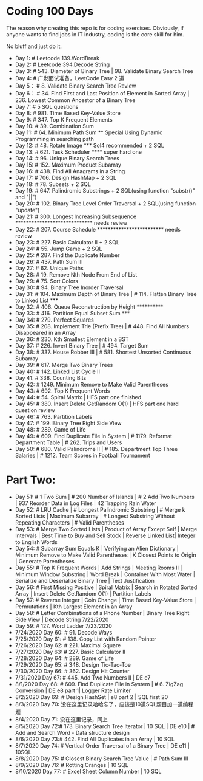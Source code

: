 # Coding 100 Days

The reason why creating this repo is for coding exercises. Obviously, if anyone wants to find jobs in IT industry, coding is the core skill for him.

No bluff and just do it.

- Day 1:    # Leetcode 139.WordBreak
- Day 2:    # Leetcode 394.Decode String
- Day 3:    # 543. Diameter of Binary Tree | 98. Validate Binary Search Tree
- Day 4:    # 广发面试准备，LeetCode Easy 2 道
- Day 5：   # 8. Validate Binary Search Tree Review
- Day 6：   # 34. Find First and Last Position of Element in Sorted Array | 236. Lowest Common Ancestor of a Binary Tree
- Day 7:    # 5 SQL questions
- Day 8:    # 981. Time Based Key-Value Store
- Day 9:    # 347. Top K Frequent Elements
- Day 10:   # 39. Combination Sum
- Day 11:   # 64. Minimum Path Sum ** Special Using Dynamic Programming in searching path
- Day 12:   # 48. Rotate Image *** Sol4 recommended + 2 SQL
- Day 13:   # 621. Task Scheduler **** super hard one
- Day 14:   # 96. Unique Binary Search Trees
- Day 15:   # 152. Maximum Product Subarray
- Day 16:   # 438. Find All Anagrams in a String
- Day 17:   # 706. Design HashMap + 2 SQL
- Day 18:   # 78. Subsets + 2 SQL
- Day 19:   # 647. Palindromic Substrings + 2 SQL(using function "substr()" and "||") 
- Day 20:   # 102. Binary Tree Level Order Traversal + 2 SQL(using function "update")
- Day 21:   # 300. Longest Increasing Subsequence ***************************** needs review
- Day 22:   # 207. Course Schedule ************************* needs review
- Day 23:   # 227. Basic Calculator II + 2 SQL
- Day 24:   # 55. Jump Game + 2 SQL
- Day 25:   # 287. Find the Duplicate Number
- Day 26:   # 437. Path Sum III
- Day 27:   # 62. Unique Paths
- Day 28:   # 19. Remove Nth Node From End of List
- Day 29:   # 75. Sort Colors
- Day 30:   # 94. Binary Tree Inorder Traversal
- Day 31:   # 104. Maximum Depth of Binary Tree | # 114. Flatten Binary Tree to Linked List ***
- Day 32:   # 406. Queue Reconstruction by Height **********
- Day 33:   # 416. Partition Equal Subset Sum ***
- Day 34:   # 279. Perfect Squares
- Day 35:   # 208. Implement Trie (Prefix Tree) | # 448. Find All Numbers Disappeared in an Array
- Day 36:   # 230. Kth Smallest Element in a BST
- Day 37:   # 226. Invert Binary Tree | # 494. Target Sum
- Day 38:   # 337. House Robber III | # 581. Shortest Unsorted Continuous Subarray
- Day 39:   # 617. Merge Two Binary Trees
- Day 40:   # 142. Linked List Cycle II
- Day 41:   # 338. Counting Bits
- Day 42:   # 1249. Minimum Remove to Make Valid Parentheses
- Day 43:   # 692. Top K Frequent Words
- Day 44:   # 54. Spiral Matrix | HFS part one finished
- Day 45:   # 380. Insert Delete GetRandom O(1) | HFS part one hard question review
- Day 46:   # 763. Partition Labels
- Day 47:   # 199. Binary Tree Right Side View
- Day 48:   # 289. Game of Life
- Day 49:   # 609. Find Duplicate File in System | # 1179. Reformat Department Table | # 262. Trips and Users
- Day 50:   # 680. Valid Palindrome II | # 185. Department Top Three Salaries | # 1212. Team Scores in Football Tournament

# Part Two:

- Day 51: # 1 Two Sum | # 200 Number of Islands | # 2 Add Two Numbers | 937 Reorder Data in Log Files | 42 Trapping Rain Water
- Day 52: # LRU Cache | # Longest Palindromic Substring | # Merge k Sorted Lists | Maximum Subarray  | # Longest Substring Without Repeating Characters | # 	Valid Parentheses
- Day 53: # Merge Two Sorted Lists | Product of Array Except Self | Merge Intervals | Best Time to Buy and Sell Stock | Reverse Linked List| Integer to English Words  
- Day 54: # Subarray Sum Equals K | Verifying an Alien Dictionary | 	Minimum Remove to Make Valid Parentheses | K Closest Points to Origin | Generate Parentheses
- Day 55: # Top K Frequent Words | Add Strings | Meeting Rooms II | Minimum Window Substring | Word Break | Container With Most Water | Serialize and Deserialize Binary Tree | Text Justification   
- Day 56: # First Missing Positive | Spiral Matrix | Search in Rotated Sorted Array | Insert Delete GetRandom O(1) | Partition Labels
- Day 57: # Reverse Integer | Coin Change | Time Based Key-Value Store | Permutations | 	Kth Largest Element in an Array
- Day 58: # Letter Combinations of a Phone Number | Binary Tree Right Side View | Decode String   7/22/2020
- Day 59: # 127. Word Ladder 7/23/2020
- 7/24/2020 Day 60: # 91. Decode Ways
- 7/25/2020 Day 61: # 138. Copy List with Random Pointer
- 7/26/2020 Day 62: # 221. Maximal Square
- 7/27/2020 Day 63: # 227. Basic Calculator II
- 7/28/2020 Day 64: # 289. Game of Life
- 7/29/2020 Day 65: # 348. Design Tic-Tac-Toe
- 7/30/2020 Day 66: # 362. Design Hit Counter
- 7/31/2020 Day 67: # 445. Add Two Numbers II | DE e7
- 8/1/2020  Day 68: # 609. Find Duplicate File in System | # 6. ZigZag Conversion | DE e8 part 1| Logger Rate Limiter
- 8/2/2020  Day 69: # Design HashSet | e8 part 2 | SQL first 20
- 8/3/2020  Day 70: 没在这里记录哈哈忘了，应该是10道SQL题目加一道编程题 
- 8/4/2020  Day 71: 没在这里记录，同上
- 8/5/2020  Day 72:# 173. Binary Search Tree Iterator | 10 SQL | DE e10 | # Add and Search Word - Data structure design
- 8/6/2020  Day 73:# 442. Find All Duplicates in an Array | 10 SQL 
- 8/7/2020  Day 74: # Vertical Order Traversal of a Binary Tree | DE e11 | 10SQL
- 8/8/2020  Day 75: # Closest Binary Search Tree Value | # Path Sum III
- 8/9/2020  Day 76: # Rotting Oranges | 10 SQL
- 8/10/2020 Day 77: # Excel Sheet Column Number | 10 SQL